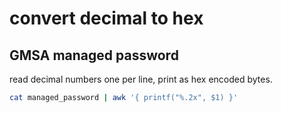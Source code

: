# convert decimal to hex
## GMSA managed password
read decimal numbers one per line, print as hex encoded bytes.
```bash
cat managed_password | awk '{ printf("%.2x", $1) }'
```
